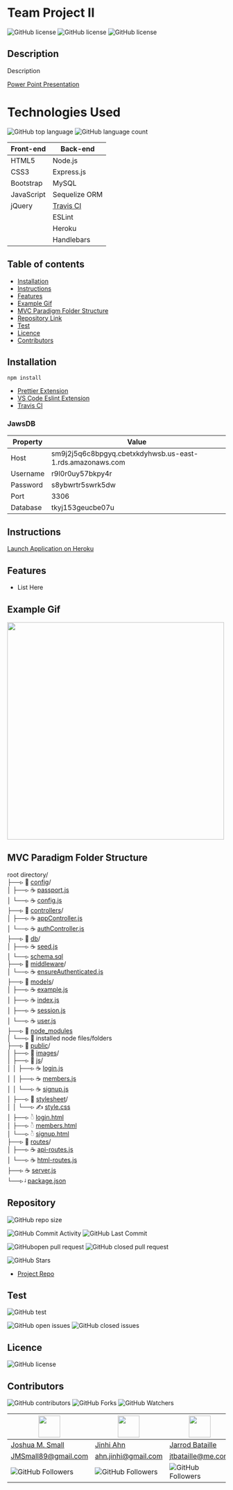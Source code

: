 # **Team Project II**

![GitHub license](https://img.shields.io/badge/Made%20by-%40WasteOfADrumBum-green)
![GitHub license](https://img.shields.io/badge/Made%20by-%40JinhiA-green)
![GitHub license](https://img.shields.io/badge/Made%20by-%40jtbataille-green)

## Description

Description

[Power Point Presentation](https://docs.google.com/presentation/d/1xrm38HKg0Q-XkR0NuTz1hU0R1DjMHUr4zBdDHl0bu1s/edit?usp=sharing)

# Technologies Used

![GitHub top language](https://img.shields.io/github/languages/top/WasteOfADrumBum/Team-Project-II?color=green&logo=github&logoColor=green)
![GitHub language count](https://img.shields.io/github/languages/count/WasteOfADrumBum/Team-Project-II?color=green&logo=github&logoColor=green)

| Front-end  | Back-end                                     |
| ---------- | -------------------------------------------- |
| HTML5      | Node.js                                      |
| CSS3       | Express.js                                   |
| Bootstrap  | MySQL                                        |
| JavaScript | Sequelize ORM                                |
| jQuery     | [Travis CI](https://travis-ci.com/dashboard) |
|            | ESLint                                       |
|            | Heroku                                       |
|            | Handlebars                                   |

## Table of contents

- [Installation](#installation)
- [Instructions](#instructions)
- [Features](#features)
- [Example Gif](#example-gif)
- [MVC Paradigm Folder Structure](#MVC-Paradigm-Folder-Structure)
- [Repository Link](#Repository)
- [Test](#Test)
- [Licence](#Licence)
- [Contributors](#Contributors)

## Installation

```
npm install
```

- [Prettier Extension](https://marketplace.visualstudio.com/items?itemName=esbenp.prettier-vscode)
- [VS Code Eslint Extension](https://marketplace.visualstudio.com/items?itemName=dbaeumer.vscode-eslint)
- [Travis CI](https://github.com/marketplace/travis-ci)

### JawsDB

| Property | Value                                                     |
| -------- | --------------------------------------------------------- |
| Host     | sm9j2j5q6c8bpgyq.cbetxkdyhwsb.us-east-1.rds.amazonaws.com |
| Username | r9l0r0uy57bkpy4r                                          |
| Password | s8ybwrtr5swrk5dw                                          |
| Port     | 3306                                                      |
| Database | tkyj153geucbe07u                                          |

## Instructions

[Launch Application on Heroku](https://team-project-ii.herokuapp.com/)

## Features

- List Here

## Example Gif

<img src="https://via.placeholder.com/500x300.png/09f/fff" width="500" />

## MVC Paradigm Folder Structure

root directory/  
├──▹ 📁 [config](#config)/  
│ ├──▹ ☕ [passport.js](#passport.js)  
│ └──▹ ☕ [config.js](#config.js)  
├──▹ 📁 [controllers](#controllers)/  
│ ├──▹ ☕ [appController.js](#appController.js)  
│ └──▹ ☕ [authController.js](#authController.js)  
├──▹ 📁 [db](#db)/  
│ ├──▹ ☕ [seed.js](#seed.js)  
│ └──▹ [schema.sql](schema.sql)  
├──▹ 📁 [middleware](#MIDDLEWARE)/  
│ └──▹ ☕ [ensureAuthenticated.js](#ensureAuthenticated.js)  
├──▹ 📁 [models](#models)/  
│ ├──▹ ☕ [example.js](#example.js)  
│ ├──▹ ☕ [index.js](#index.js)  
│ ├──▹ ☕ [session.js](#session.js)  
│ └──▹ ☕ [user.js](#user.js)  
├──▹ 📁 [node_modules](#NODE_MODULES)  
│ └──▹ 📁 installed node files/folders  
├──▹ 📁 [public](#PUBLIC)/  
│ ├──▹ 📁 [images](#images)/  
│ ├──▹ 📁 [js](#JS)/  
│ │ ├──▹ ☕ [login.js](#login.js)  
│ │ ├──▹ ☕ [members.js](#members.js)  
│ │ └──▹ ☕ [signup.js](#signup.js)  
│ ├──▹ 📁 [stylesheet](#STYLESHEETS)/  
│ │ └──▹ ✍ [style.css](#style.css)  
│ ├──▹ ◌ͪ [login.html](#login.html)  
│ ├──▹ ◌ͪ [members.html](#members.html)  
│ └──▹ ◌ͪ [signup.html](#signup.html)  
├──▹ 📁 [routes](#ROUTES)/  
│ ├──▹ ☕ [api-routes.js](#api-routes.js)  
│ └──▹ ☕ [html-routes.js](#html-routes.js)  
├──▹ ☕ [server.js](#server.js)  
└──▹ ᶨ [package.json](#package.json)

## Repository

![GitHub repo size](https://img.shields.io/github/repo-size/WasteOfADrumBum/Team-Project-II?logo=github)

![GitHub Commit Activity](https://img.shields.io/github/commit-activity/m/WasteOfADrumBum/Team-Project-II)
![GitHub Last Commit](https://img.shields.io/github/last-commit/WasteOfADrumBum/Team-Project-II)

![GitHubopen pull request](https://img.shields.io/github/issues-pr/WasteOfADrumBum/Team-Project-II)
![GitHub closed pull request](https://img.shields.io/github/issues-pr-closed/WasteOfADrumBum/Team-Project-II)

![GitHub Stars](https://img.shields.io/github/stars/WasteOfADrumBum/Team-Project-II?style=social)

- [Project Repo](https://github.com/WasteOfADrumBum/Team-Project-II)

## Test

![GitHub test](https://img.shields.io/badge/test-100%25-success)

![GitHub open issues](https://img.shields.io/github/issues/WasteOfADrumBum/Team-Project-II)
![GitHub closed issues](https://img.shields.io/github/issues-closed/WasteOfADrumBum/Team-Project-II)

## Licence

![GitHub license](https://img.shields.io/badge/license-MIT-blue.svg)

## Contributors

![GitHub contributors](https://img.shields.io/github/contributors/WasteOfADrumBum/Team-Project-II)
![GitHub Forks](https://img.shields.io/github/forks/WasteOfADrumBum/Team-Project-II?label=Fork)
![GitHub Watchers](https://img.shields.io/github/watchers/WasteOfADrumBum/Team-Project-II?label=Watch)

| <img src="https://avatars0.githubusercontent.com/u/66432859?v=460" width="50" />          | <img src="https://avatars0.githubusercontent.com/u/66880369?v=460" width="50" /> | <img src="https://avatars0.githubusercontent.com/u/65187093?v=460" width="50" />     |
| ----------------------------------------------------------------------------------------- | -------------------------------------------------------------------------------- | ------------------------------------------------------------------------------------ |
| [Joshua M. Small](https://github.com/WasteOfADrumBum)                                     | [Jinhi Ahn](https://github.com/JinhiA)                                           | [Jarrod Bataille](https://github.com/jtbataille)                                     |
| <JMSmall89@gmail.com>                                                                     | <ahn.jinhi@gmail.com>                                                            | <jtbataille@me.com>                                                                  |
| ![GitHub Followers](https://img.shields.io/github/followers/WasteOfADrumBum?label=Follow) | ![GitHub Followers](https://img.shields.io/github/followers/JinhiA?label=Follow) | ![GitHub Followers](https://img.shields.io/github/followers/jtbataille?label=Follow) |
